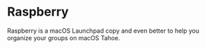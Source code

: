 # Raspberry
Raspberry is a macOS Launchpad copy and even better to help you organize your groups on macOS Tahoe.
